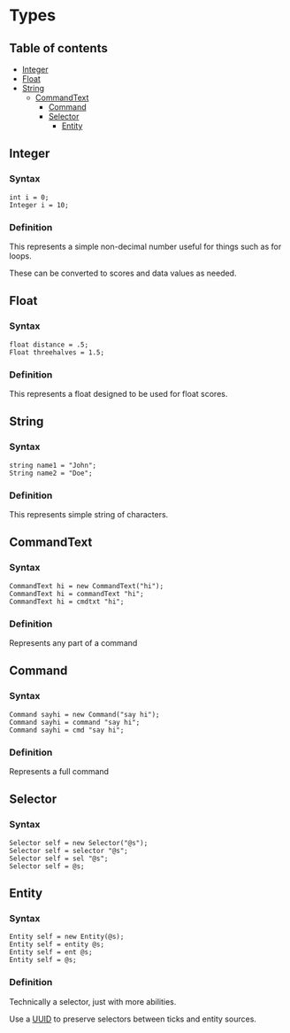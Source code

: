 # Types
## Table of contents 
- [Integer](#MacroInteger)
- [Float](#MacroFloat)
- [String](#MacroString)
  - [CommandText](#MacroCommandText)
      - [Command](#MacroCommand)
      - [Selector](#MacroSelector)
          - [Entity](#MacroEntity)

## Integer <a name="MacroInteger"></a>
### Syntax
```
int i = 0;
Integer i = 10;
```
### Definition
This represents a simple non-decimal number useful for things such as for loops.

These can be converted to scores and data values as needed.

## Float <a name="MacroFloat"></a>
### Syntax
```
float distance = .5;
Float threehalves = 1.5;
```
### Definition
This represents a float designed to be used for float scores.

## String <a name="MacroString"></a>
### Syntax
```
string name1 = "John";
String name2 = "Doe";
```
### Definition
This represents simple string of characters.

## CommandText <a name="MacroCommandText"></a>
### Syntax
```
CommandText hi = new CommandText("hi");
CommandText hi = commandText "hi";
CommandText hi = cmdtxt "hi";
```

### Definition
Represents any part of a command

## Command <a name="MacroCommand"></a>
### Syntax
```
Command sayhi = new Command("say hi");
Command sayhi = command "say hi";
Command sayhi = cmd "say hi";
```
### Definition
Represents a full command

## Selector <a name="MacroSelector"></a>
### Syntax
```
Selector self = new Selector("@s");
Selector self = selector "@s";
Selector self = sel "@s";
Selector self = @s;
```

## Entity <a name="MacroEntity"></a>
### Syntax
```
Entity self = new Entity(@s);
Entity self = entity @s;
Entity self = ent @s;
Entity self = @s;
```
### Definition
Technically a selector, just with more abilities.

Use a [UUID](https://github.com/ThatEpicBanana/ofunction-docs/blob/master/docs.md#DataUUID) to preserve selectors between ticks and entity sources. 